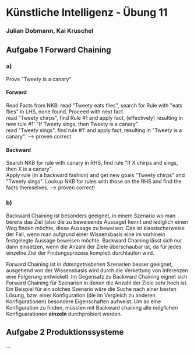 # Künstliche Intelligenz - Übung 11
### Julian Dobmann, Kai Kruschel

## Aufgabe 1 Forward Chaining
### a)
Prove "Tweety is a canary"
#### Forward
Read Facts from NKB:
read "Tweety eats flies", search for Rule with "eats flies" in LHS, none found. Proceed with next fact.  
read "Tweety chirps", find Rule #1 and apply fact, (effectively) resulting in new rule #1' "If Tweety sings, then Tweety is a canary"  
read "Tweety sings", find rule #1' and apply fact, resulting in "Tweety is a canary". --> proven correct

#### Backward
Search NKB for rule with canary in RHS, find rule "If X chirps and sings, then X is a canary".  
Apply rule (in a backward fashion) and get new goals "Tweety chirps" and "Tweety sings". Lookup NKB for rules with those on the RHS and find the facts themselves. --> proven correct! 

### b)
Backward Chaining ist besonders geeignet, in einem Szenario wo man bereits das Ziel (also die zu beweisende Aussage) kennt und lediglich einen Weg finden möchte, diese Aussage zu beweisen. Das ist klassischerweise der Fall, wenn man aufgrund einer Wissensbasis eine im vorhinein festgelegte Aussage beweisen möchte. Backward Chaining lässt sich nur dann einsetzen, wenn die Anzahl der Ziele überschaubar ist, da für jedes einzelne Ziel der Findungsprozess komplett durchlaufen wird.

Forward Chaining ist in *datengetriebenen* Szenarien besser geeignet, ausgehend von der Wissensbasis wird durch die Verkettung von Inferenzen eine Folgerung entwickelt. Im Gegensatz zu Backward Chaining eignet sich Forward Chaining für Szenarien in denen die Anzahl der Ziele sehr hoch ist.
Ein Beispiel für ein solches Szenario wäre die Suche nach einer besten Lösung, bzw. einer Konfiguration (die im Vergleich zu anderen Konfigurationen) besondere Eigenschaften aufweist. Um so eine Konfiguration zu finden, müssten mit Backward chaining alle *möglichen* Konfiguarationen **einzeln** durchprobiert werden.


## Aufgabe 2 Produktionssysteme

...